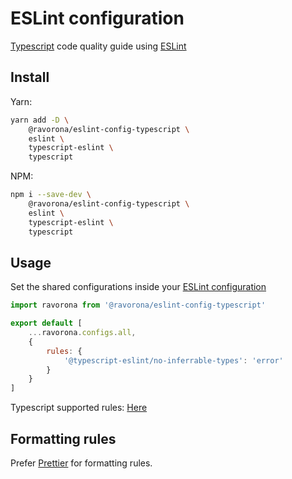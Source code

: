 # ESLint configuration

[Typescript](https://www.typescriptlang.org) code quality guide using [ESLint](https://eslint.org)

## Install

Yarn:

```bash
yarn add -D \
    @ravorona/eslint-config-typescript \
    eslint \
    typescript-eslint \
    typescript
```

NPM:

```bash
npm i --save-dev \
    @ravorona/eslint-config-typescript \
    eslint \
    typescript-eslint \
    typescript
```

## Usage

Set the shared configurations inside your [ESLint configuration](https://eslint.org/docs/user-guide/configuring)

```js
import ravorona from '@ravorona/eslint-config-typescript'

export default [
    ...ravorona.configs.all,
    {
        rules: {
            '@typescript-eslint/no-inferrable-types': 'error'
        }
    }
]
```

Typescript supported rules: [Here](https://github.com/typescript-eslint/typescript-eslint/tree/master/packages/eslint-plugin#supported-rules)

## Formatting rules

Prefer [Prettier](https://prettier.io) for formatting rules.
